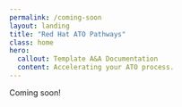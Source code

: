 ```yaml
---
permalink: /coming-soon
layout: landing
title: "Red Hat ATO Pathways"
class: home
hero:
  callout: Template A&A Documentation
  content: Accelerating your ATO process.
---
```

<div class="usa-grid-full">
Coming soon!
</div>
